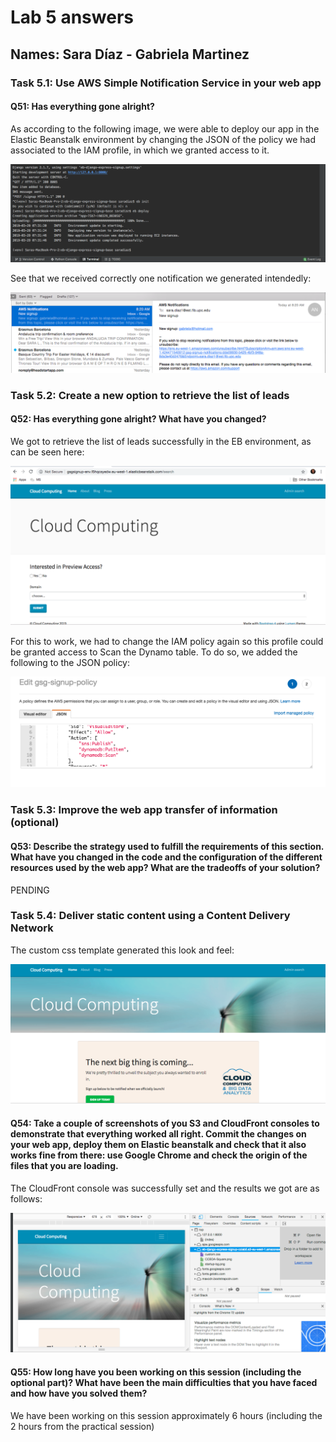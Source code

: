 # Lab 5 answers

## Names: Sara Díaz - Gabriela Martinez

### Task 5.1: Use AWS Simple Notification Service in your web app

#### Q51: Has everything gone alright?
As according to the following image, we were able to deploy our app in the Elastic Beanstalk environment by changing the JSON of the policy we had associated to the IAM profile, in which we granted access to it.

![IAMPolicySucceeded](https://github.com/mgmartinezl/CLOUD-COMPUTING-CLASS-2019/blob/master/Labs-solutions/Lab5/deployAppagain.png)

See that we received correctly one notification we generated intendedly:

![IAMPolicySucceeded](https://github.com/mgmartinezl/CLOUD-COMPUTING-CLASS-2019/blob/master/Labs-solutions/Lab5/emailArrived.png)

### Task 5.2: Create a new option to retrieve the list of leads

#### Q52: Has everything gone alright? What have you changed?
We got to retrieve the list of leads successfully in the EB environment, as can be seen here:

![DeployLeadsWorking](https://github.com/mgmartinezl/CLOUD-COMPUTING-CLASS-2019/blob/master/Labs-solutions/Lab5/deploymentWorking.png)

For this to work, we had to change the IAM policy again so this profile could be granted access to Scan the Dynamo table. To do so, we added the following to the JSON policy:

![JSONChanges](https://github.com/mgmartinezl/CLOUD-COMPUTING-CLASS-2019/blob/master/Labs-solutions/Lab5/changePolicy.png)

### Task 5.3: Improve the web app transfer of information (optional)

#### Q53: Describe the strategy used to fulfill the requirements of this section. What have you changed in the code and the configuration of the different resources used by the web app? What are the tradeoffs of your solution?
PENDING

### Task 5.4: Deliver static content using a Content Delivery Network

The custom css template generated this look and feel:

![CustomCSS](https://github.com/mgmartinezl/CLOUD-COMPUTING-CLASS-2019/blob/master/Labs-solutions/Lab5/niceInterface.png)

#### Q54: Take a couple of screenshots of you S3 and CloudFront consoles to demonstrate that everything worked all right. Commit the changes on your web app, deploy them on Elastic beanstalk and check that it also works fine from there: use Google Chrome and check the origin of the files that you are loading.

The CloudFront console was successfully set and the results we got are as follows:

![CloudFrontWorking](https://github.com/mgmartinezl/CLOUD-COMPUTING-CLASS-2019/blob/master/Labs-solutions/Lab5/cloudFrontworking.png)

#### Q55: How long have you been working on this session (including the optional part)? What have been the main difficulties that you have faced and how have you solved them?

We have been working on this session approximately 6 hours (including the 2 hours from the practical session)

